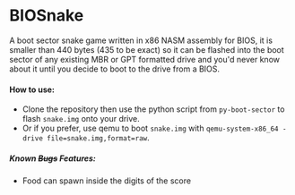 # BIOSnake

A boot sector snake game written in x86 NASM assembly for BIOS, it is smaller than 440 bytes (435 to be exact) so it can be flashed into the boot sector of any existing MBR or GPT formatted drive and you'd never know about it until you decide to boot to the drive from a BIOS.

#### How to use:
  - Clone the repository then use the python script from `py-boot-sector` to flash `snake.img` onto your drive.
  - Or if you prefer, use qemu to boot `snake.img` with `qemu-system-x86_64 -drive file=snake.img,format=raw`.

##### Known ~~Bugs~~ *Features*:
  - Food can spawn inside the digits of the score

